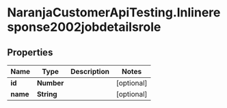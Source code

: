 # NaranjaCustomerApiTesting.Inlineresponse2002jobdetailsrole

## Properties

Name | Type | Description | Notes
------------ | ------------- | ------------- | -------------
**id** | **Number** |  | [optional] 
**name** | **String** |  | [optional] 



